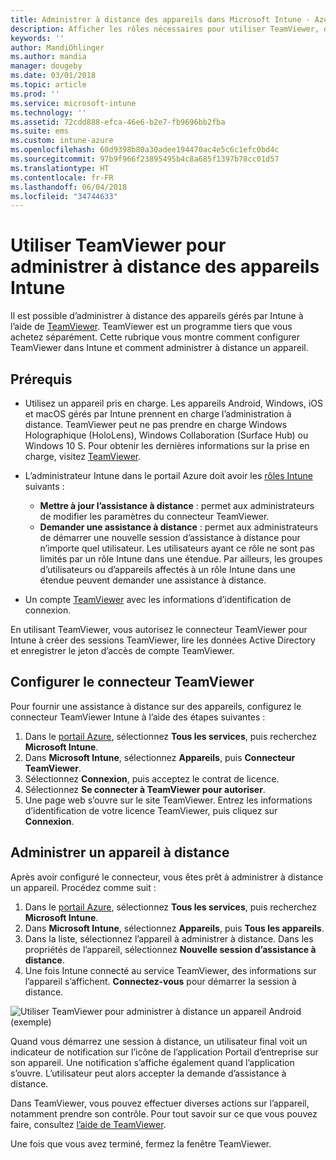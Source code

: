 ```yaml
---
title: Administrer à distance des appareils dans Microsoft Intune - Azure | Microsoft Docs
description: Afficher les rôles nécessaires pour utiliser TeamViewer, découvrir comment installer le connecteur TeamViewer et obtenir des instructions pas à pas pour administrer à distance des appareils à l’aide de Microsoft Intune dans le portail Azure
keywords: ''
author: MandiOhlinger
ms.author: mandia
manager: dougeby
ms.date: 03/01/2018
ms.topic: article
ms.prod: ''
ms.service: microsoft-intune
ms.technology: ''
ms.assetid: 72cdd888-efca-46e6-b2e7-fb9696bb2fba
ms.suite: ems
ms.custom: intune-azure
ms.openlocfilehash: 60d9398b80a30adee194470ac4e5c6c1efc0bd4c
ms.sourcegitcommit: 97b9f966f23895495b4c8a685f1397b78cc01d57
ms.translationtype: HT
ms.contentlocale: fr-FR
ms.lasthandoff: 06/04/2018
ms.locfileid: "34744633"
---
```

# <a name="use-teamviewer-to-remotely-administer-intune-devices"></a>Utiliser TeamViewer pour administrer à distance des appareils Intune

Il est possible d’administrer à distance des appareils gérés par Intune à l’aide de [TeamViewer](https://www.teamviewer.com). TeamViewer est un programme tiers que vous achetez séparément. Cette rubrique vous montre comment configurer TeamViewer dans Intune et comment administrer à distance un appareil. 

## <a name="prerequisites"></a>Prérequis

- Utilisez un appareil pris en charge. Les appareils Android, Windows, iOS et macOS gérés par Intune prennent en charge l’administration à distance. TeamViewer peut ne pas prendre en charge Windows Holographique (HoloLens), Windows Collaboration (Surface Hub) ou Windows 10 S. Pour obtenir les dernières informations sur la prise en charge, visitez [TeamViewer](https://www.teamviewer.com).

- L’administrateur Intune dans le portail Azure doit avoir les [rôles Intune](role-based-access-control.md) suivants :  

    - **Mettre à jour l’assistance à distance** : permet aux administrateurs de modifier les paramètres du connecteur TeamViewer.
    - **Demander une assistance à distance** : permet aux administrateurs de démarrer une nouvelle session d’assistance à distance pour n’importe quel utilisateur. Les utilisateurs ayant ce rôle ne sont pas limités par un rôle Intune dans une étendue. Par ailleurs, les groupes d’utilisateurs ou d’appareils affectés à un rôle Intune dans une étendue peuvent demander une assistance à distance. 

- Un compte [TeamViewer](https://www.teamviewer.com) avec les informations d’identification de connexion.

En utilisant TeamViewer, vous autorisez le connecteur TeamViewer pour Intune à créer des sessions TeamViewer, lire les données Active Directory et enregistrer le jeton d’accès de compte TeamViewer.

## <a name="configure-the-teamviewer-connector"></a>Configurer le connecteur TeamViewer

Pour fournir une assistance à distance sur des appareils, configurez le connecteur TeamViewer Intune à l’aide des étapes suivantes :

1. Dans le [portail Azure](https://portal.azure.com), sélectionnez **Tous les services**, puis recherchez **Microsoft Intune**.
2. Dans **Microsoft Intune**, sélectionnez **Appareils**, puis **Connecteur TeamViewer**.
3. Sélectionnez **Connexion**, puis acceptez le contrat de licence.
4. Sélectionnez **Se connecter à TeamViewer pour autoriser**.
5. Une page web s’ouvre sur le site TeamViewer. Entrez les informations d’identification de votre licence TeamViewer, puis cliquez sur **Connexion**.

## <a name="remotely-administer-a-device"></a>Administrer un appareil à distance

Après avoir configuré le connecteur, vous êtes prêt à administrer à distance un appareil. Procédez comme suit : 

1. Dans le [portail Azure](https://portal.azure.com), sélectionnez **Tous les services**, puis recherchez **Microsoft Intune**.
2. Dans **Microsoft Intune**, sélectionnez **Appareils**, puis **Tous les appareils**.
3. Dans la liste, sélectionnez l’appareil à administrer à distance. Dans les propriétés de l’appareil, sélectionnez **Nouvelle session d’assistance à distance**.
4. Une fois Intune connecté au service TeamViewer, des informations sur l’appareil s’affichent. **Connectez-vous** pour démarrer la session à distance.

![Utiliser TeamViewer pour administrer à distance un appareil Android (exemple)](./media/android-teamviewer.png)

Quand vous démarrez une session à distance, un utilisateur final voit un indicateur de notification sur l’icône de l’application Portail d’entreprise sur son appareil. Une notification s’affiche également quand l’application s’ouvre. L’utilisateur peut alors accepter la demande d’assistance à distance.

Dans TeamViewer, vous pouvez effectuer diverses actions sur l’appareil, notamment prendre son contrôle. Pour tout savoir sur ce que vous pouvez faire, consultez [l’aide de TeamViewer](https://www.teamviewer.com/support/documents/).

Une fois que vous avez terminé, fermez la fenêtre TeamViewer.